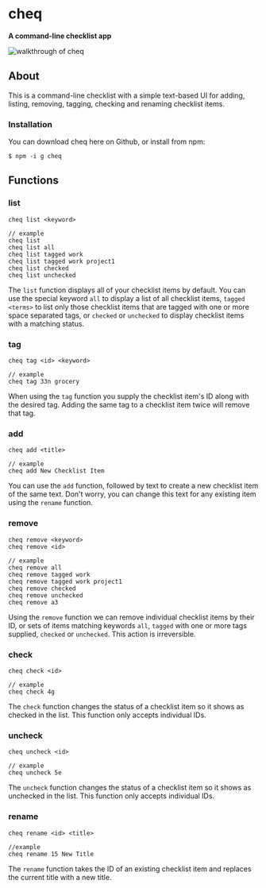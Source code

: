 # cheq

**A command-line checklist app**

![walkthrough of cheq](https://i.imgur.com/M06r5rG.gif)

## About

This is a command-line checklist with a simple text-based UI for adding, listing, removing, tagging, checking and renaming checklist items.

### Installation

You can download cheq here on Github, or install from npm:

```
$ npm -i g cheq
```

## Functions

### list

```
cheq list <keyword>

// example
cheq list
cheq list all
cheq list tagged work
cheq list tagged work project1
cheq list checked
cheq list unchecked
```

The `list` function displays all of your checklist items by default. You can use the special keyword `all` to display a list of all checklist items, `tagged <terms>` to list only those checklist items that are tagged with one or more space separated tags, or `checked` or `unchecked` to display checklist items with a matching status.

### tag

```
cheq tag <id> <keyword>

// example
cheq tag 33n grocery
```

When using the `tag` function you supply the checklist item's ID along with the desired tag. Adding the same tag to a checklist item twice will remove that tag.

### add

```
cheq add <title>

// example
cheq add New Checklist Item
```

You can use the `add` function, followed by text to create a new checklist item of the same text. Don't worry, you can change this text for any existing item using the `rename` function.

### remove

```
cheq remove <keyword>
cheq remove <id>

// example
cheq remove all
cheq remove tagged work
cheq remove tagged work project1
cheq remove checked
cheq remove unchecked
cheq remove a3
```

Using the `remove` function we can remove individual checklist items by their ID, or sets of items matching keywords `all`, `tagged` with one or more tags supplied, `checked` or `unchecked`. This action is irreversible.

### check

```
cheq check <id>

// example
cheq check 4g
```

The `check` function changes the status of a checklist item so it shows as checked in the list. This function only accepts individual IDs.

### uncheck

```
cheq uncheck <id>

// example
cheq uncheck 5e
```

The `uncheck` function changes the status of a checklist item so it shows as unchecked in the list. This function only accepts individual IDs.

### rename

```
cheq rename <id> <title>

//example
cheq rename 15 New Title
```

The `rename` function takes the ID of an existing checklist item and replaces the current title with a new title.
